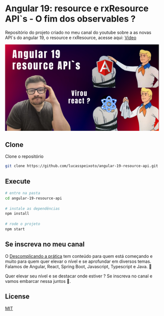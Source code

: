 # Angular 19: resource e rxResource API`s - O fim dos observables ?

Repositório do projeto criado no meu canal do youtube sobre a as novas API`s do angular 19, o resource e rxResource, acesse aqui: [Vídeo](https://youtu.be/urfBXtB-YWU)

![Capa](public/capa.png 'Capa')

## Clone

Clone o repositório

```bash
git clone https://github.com/lucasspeixoto/angular-19-resource-api.git
```

## Execute

```bash
# entre na pasta
cd angular-19-resource-api

# instale as dependências
npm install

# rode o projeto
npm start
```

## Se inscreva no meu canal

O [Descomplicando a prática](https://www.youtube.com/channel/UC6LY6Xw5ff_KaHwjHWRA9oA?sub_confirmation=1) tem conteúdo para quem está começando e muito para quem quer elevar o nível e se aprofundar em diversos temas. Falamos de Angular, React, Spring Boot, Javascript, Typescript e Java. 🎯

Quer elevar seu nível e se destacar onde estiver ? Se inscreva no canal e vamos embarcar nessa juntos 🚀.

## License

[MIT](https://choosealicense.com/licenses/mit/)